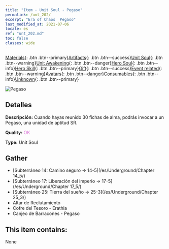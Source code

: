 ```yaml
---
title: "Item - Unit Soul - Pegaso"
permalink: /unt_202/
excerpt: "Era of Chaos  Pegaso"
last_modified_at: 2021-07-06
locale: es
ref: "unt_202.md"
toc: false
classes: wide
---
```

 [Materials](/ItemsES/){: .btn .btn--primary}[Artifacts](/ItemsES/Artifacts/){: .btn .btn--success}[Unit Soul](/ItemsES/UnitSoul/){: .btn .btn--warning}[Unit Awakening](/ItemsES/UnitAwakening/){: .btn .btn--danger}[Hero Soul](/ItemsES/HeroSoul/){: .btn .btn--info}[Hero Skill](/ItemsES/HeroSkill/){: .btn .btn--primary}[Gift](/ItemsES/Gift/){: .btn .btn--success}[Event related](/ItemsES/Events/){: .btn .btn--warning}[Avatars](/ItemsES/Avatars/){: .btn .btn--danger}[Consumables](/ItemsES/Consumables/){: .btn .btn--info}[Unknown](/ItemsES/Unknown/){: .btn .btn--primary}

 ![Pegaso](/images/u/ti_feima.jpg)

## Detalles
 **Descripción:** Cuando hayas reunido 30 fichas de alma, podrás invocar a un Pegaso, una unidad de aptitud SR.

 **Quality:** <span style="color: #DA70D6">OK</span>

 **Type:** Unit Soul

## Gather

*    [Subterráneo 14: Camino seguro -> 14-5](/es/Underground/Chapter 14_5/) 
*    [Subterráneo 17: Liberación del imperio -> 17-5](/es/Underground/Chapter 17_5/) 
*    [Subterráneo 25: Tierra del sueño -> 25-3](/es/Underground/Chapter 25_3/) 
*    Altar de Reclutamiento 
*    Cofre del Tesoro - Erathia 
*    Canjeo de Barracones - Pegaso 

## This item contains:

  None

